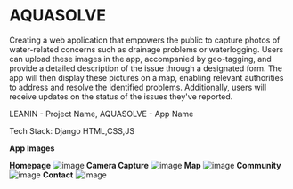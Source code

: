 # AQUASOLVE


Creating a web application that empowers the public to capture photos of water-related concerns such as drainage problems or waterlogging. Users can upload these images in the app, accompanied by geo-tagging, and provide a detailed description of the issue through a designated form. The app will then display these pictures on a map, enabling relevant authorities to address and resolve the identified problems. Additionally, users will receive updates on the status of the issues they've reported. 


LEANIN - Project Name, 
AQUASOLVE - App Name

Tech Stack:
Django
HTML,CSS,JS

**App Images**


**Homepage**
![image](https://github.com/divyaa-s/AQUASOLVE/assets/130073434/1745de4b-2c86-4f2c-b5ee-6a82bce80f06)
**Camera Capture**
![image](https://github.com/divyaa-s/AQUASOLVE/assets/130073434/c3eb7b13-fd9b-4d8e-a103-591fcf102745)
**Map**
![image](https://github.com/divyaa-s/AQUASOLVE/assets/130073434/98c193be-8a23-4569-97ef-8cf101fdc466)
**Community**
![image](https://github.com/divyaa-s/AQUASOLVE/assets/130073434/3ce4cdfa-3c46-428b-8302-154d079002f7)
**Contact**
![image](https://github.com/divyaa-s/AQUASOLVE/assets/130073434/410a31ef-a773-4bb9-bf90-9febc7651609)



